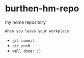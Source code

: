 # burthen-hm-repo
my home repository

```When you leave your workplace:```
- ```git commit```
- ```git push```
- ```well done! :)```
